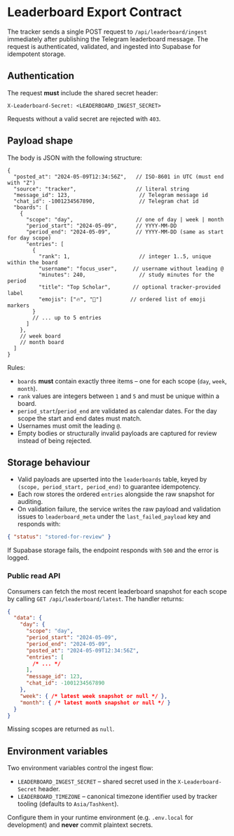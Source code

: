 # Leaderboard Export Contract

The tracker sends a single POST request to `/api/leaderboard/ingest` immediately after publishing the Telegram leaderboard message. The request is authenticated, validated, and ingested into Supabase for idempotent storage.

## Authentication

The request **must** include the shared secret header:

```
X-Leaderboard-Secret: <LEADERBOARD_INGEST_SECRET>
```

Requests without a valid secret are rejected with `403`.

## Payload shape

The body is JSON with the following structure:

```jsonc
{
  "posted_at": "2024-05-09T12:34:56Z",   // ISO-8601 in UTC (must end with "Z")
  "source": "tracker",                   // literal string
  "message_id": 123,                      // Telegram message id
  "chat_id": -1001234567890,              // Telegram chat id
  "boards": [
    {
      "scope": "day",                    // one of day | week | month
      "period_start": "2024-05-09",      // YYYY-MM-DD
      "period_end": "2024-05-09",        // YYYY-MM-DD (same as start for day scope)
      "entries": [
        {
          "rank": 1,                      // integer 1..5, unique within the board
          "username": "focus_user",     // username without leading @
          "minutes": 240,                 // study minutes for the period
          "title": "Top Scholar",       // optional tracker-provided label
          "emojis": ["🔥", "💯"]         // ordered list of emoji markers
        }
        // ... up to 5 entries
      ]
    },
    // week board
    // month board
  ]
}
```

Rules:

- `boards` **must** contain exactly three items – one for each scope (`day`, `week`, `month`).
- `rank` values are integers between `1` and `5` and must be unique within a board.
- `period_start`/`period_end` are validated as calendar dates. For the day scope the start and end dates must match.
- Usernames must omit the leading `@`.
- Empty bodies or structurally invalid payloads are captured for review instead of being rejected.

## Storage behaviour

- Valid payloads are upserted into the `leaderboards` table, keyed by `(scope, period_start, period_end)` to guarantee idempotency.
- Each row stores the ordered `entries` alongside the raw snapshot for auditing.
- On validation failure, the service writes the raw payload and validation issues to `leaderboard_meta` under the `last_failed_payload` key and responds with:

```json
{ "status": "stored-for-review" }
```

If Supabase storage fails, the endpoint responds with `500` and the error is logged.

### Public read API

Consumers can fetch the most recent leaderboard snapshot for each scope by calling `GET /api/leaderboard/latest`. The handler returns:

```json
{
  "data": {
    "day": {
      "scope": "day",
      "period_start": "2024-05-09",
      "period_end": "2024-05-09",
      "posted_at": "2024-05-09T12:34:56Z",
      "entries": [
        /* ... */
      ],
      "message_id": 123,
      "chat_id": -1001234567890
    },
    "week": { /* latest week snapshot or null */ },
    "month": { /* latest month snapshot or null */ }
  }
}
```

Missing scopes are returned as `null`.

## Environment variables

Two environment variables control the ingest flow:

- `LEADERBOARD_INGEST_SECRET` – shared secret used in the `X-Leaderboard-Secret` header.
- `LEADERBOARD_TIMEZONE` – canonical timezone identifier used by tracker tooling (defaults to `Asia/Tashkent`).

Configure them in your runtime environment (e.g. `.env.local` for development) and **never** commit plaintext secrets.
